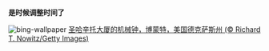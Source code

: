 
**是时候调整时间了**

![bing-wallpaper](https://www.bing.com/th?id=OHR.BeaumontClock_ZH-CN5288086713_1920x1080.jpg)
[圣哈辛托大厦的机械钟，博蒙特，美国德克萨斯州 (© Richard T. Nowitz/Getty Images)](https://www.bing.com/search?q=%E5%A4%8F%E4%BB%A4%E6%97%B6&amp;form=hpcapt&amp;mkt=zh-cn)
  